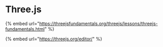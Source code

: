# Three.js

{% embed url="https://threejsfundamentals.org/threejs/lessons/threejs-fundamentals.html" %}

{% embed url="https://threejs.org/editor/" %}



